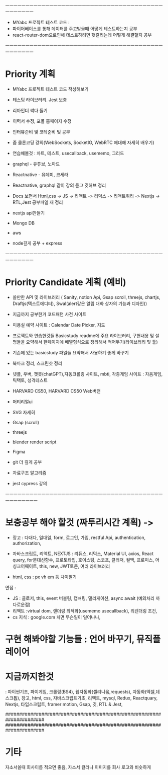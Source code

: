 ㅡㅡㅡㅡㅡㅡㅡㅡㅡㅡㅡㅡㅡㅡㅡㅡㅡㅡㅡㅡㅡㅡㅡㅡㅡㅡㅡㅡㅡㅡㅡㅡㅡㅡㅡㅡㅡㅡㅡㅡㅡㅡㅡㅡㅡㅡ
- MYabc 프로젝트 테스트 코드 :
- 파이어베이스를 통해 데이터를 주고받을때 어떻게 테스트하는지 공부
- react-router-dom으로인해 테스트하려면 햇갈리는데 어떻게 해결할지 공부


ㅡㅡㅡㅡㅡㅡㅡㅡㅡㅡㅡㅡㅡㅡㅡㅡㅡㅡㅡㅡㅡㅡㅡㅡㅡㅡㅡㅡㅡㅡㅡㅡㅡㅡㅡㅡㅡㅡㅡㅡㅡㅡㅡㅡㅡㅡ

# Priority 계획

- MYabc 프로젝트 테스트 코드 작성해보기
- 테스팅 라이브러리. Jest 보충
- 리마인더 싹다 돌기

- 이력서 수정, 포폴 홈페이지 수정
- 인터뷰준비 및 코테준비 및 공부
- 줌 클론코딩 강의(WebSockets, SocketIO, WebRTC 에대해 자세히 배우기)
- 연습해볼것 : 차트, 테스트, usecallback, usememo, 그리드


- graphql - 유튜브, 노마드
- Reactnative - 유데미, 코세라
- Reactnative, graphql 같이 강의 듣고 깃허브 정리

- Docs 보면서 Html,css -> JS -> 리액트 -> 리덕스 -> 리액트쿼리 -> Nextjs -> RTL,Jest 공부파일 재 정리

- nextjs api만들기
- Mongo DB
- aws
- node깊게 공부 + express

ㅡㅡㅡㅡㅡㅡㅡㅡㅡㅡㅡㅡㅡㅡㅡㅡㅡㅡㅡㅡㅡㅡㅡㅡㅡㅡㅡㅡㅡㅡㅡㅡㅡㅡㅡㅡㅡㅡㅡㅡㅡㅡㅡㅡㅡㅡ
# Priority Candidate 계획 (예비)

- 쓸만한 API 및 라이브러리 ( Sanity, notion Api, Gsap scroll, threejs, chartjs, Draftjs(텍스트에디터), Swal(alert같은 알림 대화 상자의 기능과 디자인))

- 지금까지 공부한거 코드패턴 사전 사이트

- 미용실 예약 사이트 : Calendar Date Picker, 지도

- 프로젝트와 연습한것들 Basicstudy readme에 주요 라이브러리, 구현내용 및 설명들을 요약해서 한페이지에 배열형식으로 정리해서 적어두기(라이브러리 및 툴)

- 기존에 있는 basicstudy 파일들 요약해서 사용하기 좋게 바꾸기

- 북마크 정리, 스크린샷 정리

- 넷플, 우버, 챗봇(chatGPT),자동크롤링 사이트, mbti, 각종게임 사이트 : 자음게임, 틱택토, 성격테스트

- HARVARD CS50, HARVARD CS50 Web버전

- 머티리얼ui
- SVG 자세히
- Gsap (scroll)
- threejs
- blender render script
- Figma
- git 더 깊게 공부
- 자료구조 알고리즘
- jest cypress 강의


ㅡㅡㅡㅡㅡㅡㅡㅡㅡㅡㅡㅡㅡㅡㅡㅡㅡㅡㅡㅡㅡㅡㅡㅡㅡㅡㅡㅡㅡㅡㅡㅡㅡㅡㅡㅡㅡㅡㅡㅡㅡㅡㅡㅡㅡㅡㅡ
# 보충공부 해야 할것 (짜투리시간 계획) -> 
- 장고 : 다대다, 일대일, form, 로그인, 가입, restful Api, authentication, authorization,
- 자바스크립트, 리액트, NEXTJS : 리듀스, 리덕스, Material UI, axios, React query, for문대신함수, 프로토타입, 호이스팅, 스코프, 클러저,
컬백, 프로미스, 어싱크어웨이트, this, new, JWT토큰, 여러 라이브러리

- html, css : px vh em 등 차이알기

면접 :
- JS : 클로저, this, event 버블링, 캡쳐링, 댈리게이션, async await (예외처리 까다로운점)
- 리액트 :virtual dom, 랜더링 최적화(usememo usecallback), 리렌더링 조건,
- cs 지식 : google.com 치면 무슨일이 일어나나, 

# 구현 해봐야할 기능들 : 언어 바꾸기, 뮤직플레이어

# 지금까지한것
: 파이썬기초, 파이게임, 크롤링(BS4), 웹자동화(셀리니움,requests), 자동화(엑셀,데스크톱),
장고, html, css, 자바스크립트기초, 리액트, mysql, Redux, Reactquary, Nextjs, 타입스크립트, framer motion, Gsap, 깃, RTL & Jest,

######################################################################
######################################################################
# 기타
자소서쓸때 회사이름 적으면 좋음,
자소서 컬러나 이미지를 회사 로고와 비슷하게



